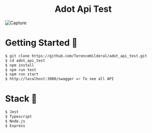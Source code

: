<h1 align="center">
Adot Api Test 
</h1>


![Capture](https://user-images.githubusercontent.com/56540121/198409223-dc88f2d3-36a0-4e61-98a5-46fd4b2a78a6.PNG)


# Getting Started 🚀
```bash
$ git clone https://github.com/TerenceHilderal/adot_api_test.git
$ cd adot_api_test
$ npm install
$ npm run test
$ npm run start
$ http://localhost:3000/swagger => To see all API 
```    
# Stack 🎨
```bash
$ Jest
$ Typescript
$ Node.js
$ Express 
``` 
